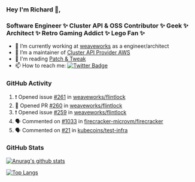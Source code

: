 ### Hey I'm Richard 👋, 

<h3 align="left">Software Engineer ✨ Cluster API & OSS Contributor ✨ Geek ✨ Architect ✨ Retro Gaming Addict ✨ Lego Fan ✨</h3>

- 🔭 I’m currently working at [weaveworks](https://github.com/weaveworks) as a engineer/architect
- 👯 I’m a maintainer of [Cluster API Provider AWS](https://github.com/kubernetes-sigs/cluster-api-provider-aws)
- 💬 I'm reading [Patch & Tweak](https://bjooks.com/products/patch-tweak-exploring-modular-synthesis)
- 📫 How to reach me: [![Twitter Badge](https://img.shields.io/badge/-@fruit_case-00acee?style=flat&logo=Twitter&logoColor=white)](https://twitter.com/intent/follow?screen_name=fruit_case "Follow on Twitter")

### GitHub Activity 

<!--START_SECTION:activity-->
1. ❗️ Opened issue [#261](https://github.com/weaveworks/flintlock/issues/261) in [weaveworks/flintlock](https://github.com/weaveworks/flintlock)
2. 💪 Opened PR [#260](https://github.com/weaveworks/flintlock/pull/260) in [weaveworks/flintlock](https://github.com/weaveworks/flintlock)
3. ❗️ Opened issue [#259](https://github.com/weaveworks/flintlock/issues/259) in [weaveworks/flintlock](https://github.com/weaveworks/flintlock)
4. 🗣 Commented on [#1033](https://github.com/firecracker-microvm/firecracker/issues/1033) in [firecracker-microvm/firecracker](https://github.com/firecracker-microvm/firecracker)
5. 🗣 Commented on [#21](https://github.com/kubecoins/test-infra/issues/21) in [kubecoins/test-infra](https://github.com/kubecoins/test-infra)
<!--END_SECTION:activity-->

### GitHub Stats

[![Anurag's github stats](https://github-readme-stats.vercel.app/api?username=richardcase&count_private=true&show_icons=true)](https://github.com/anuraghazra/github-readme-stats)

[![Top Langs](https://github-readme-stats.vercel.app/api/top-langs/?username=richardcase&hide=html&layout=compact)](https://github.com/anuraghazra/github-readme-stats)
